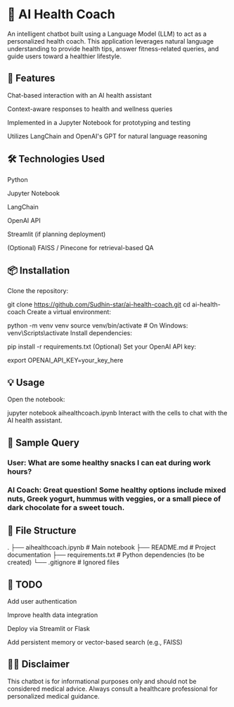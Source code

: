 # 🧠 AI Health Coach
An intelligent chatbot built using a Language Model (LLM) to act as a personalized health coach. This application leverages natural language understanding to provide health tips, answer fitness-related queries, and guide users toward a healthier lifestyle.

## 🚀 Features
Chat-based interaction with an AI health assistant

Context-aware responses to health and wellness queries

Implemented in a Jupyter Notebook for prototyping and testing

Utilizes LangChain and OpenAI's GPT for natural language reasoning

## 🛠️ Technologies Used
Python

Jupyter Notebook

LangChain

OpenAI API

Streamlit (if planning deployment)

(Optional) FAISS / Pinecone for retrieval-based QA

## 📦 Installation
Clone the repository:

git clone https://github.com/Sudhin-star/ai-health-coach.git
cd ai-health-coach
Create a virtual environment:

python -m venv venv
source venv/bin/activate  # On Windows: venv\Scripts\activate
Install dependencies:


pip install -r requirements.txt
(Optional) Set your OpenAI API key:


export OPENAI_API_KEY=your_key_here

## 💡 Usage
Open the notebook:


jupyter notebook aihealthcoach.ipynb
Interact with the cells to chat with the AI health assistant.

## 🧪 Sample Query
### User: What are some healthy snacks I can eat during work hours?

### AI Coach: Great question! Some healthy options include mixed nuts, Greek yogurt, hummus with veggies, or a small piece of dark chocolate for a sweet touch.

## 📁 File Structure

.
├── aihealthcoach.ipynb       # Main notebook
├── README.md                 # Project documentation
├── requirements.txt          # Python dependencies (to be created)
└── .gitignore                # Ignored files

## 📌 TODO
 Add user authentication

 Improve health data integration

 Deploy via Streamlit or Flask

 Add persistent memory or vector-based search (e.g., FAISS)

## 🧑‍⚕️ Disclaimer
This chatbot is for informational purposes only and should not be considered medical advice. Always consult a healthcare professional for personalized medical guidance.

